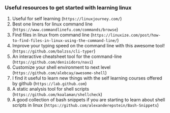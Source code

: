 ### Useful resources to get started with learning linux

1. Useful for self learning (`https://linuxjourney.com/`)
2. Best one liners for linux command line (`https://www.commandlinefu.com/commands/browse`)
3. Find files in linux from command line (`https://linuxize.com/post/how-to-find-files-in-linux-using-the-command-line/`)
4. Improve your typing speed on the command line with this awesome tool! (`https://github.com/balzss/cli-typer`)
5. An interactive cheatsheet tool for the command-line (`https://github.com/denisidoro/navi`)
6. Customize your shell environment to next level (`https://github.com/alebcay/awesome-shell`)
7. I find it useful to learn new things with the self learning courses offered by github (`https://lab.github.com`)
8. A static analysis tool for shell scripts (`https://github.com/koalaman/shellcheck`)
9. A good collection of bash snippets if you are starting to learn about shell scripts in linux (`https://github.com/alexanderepstein/Bash-Snippets`)
